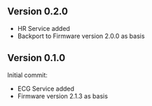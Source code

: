 ## Version 0.2.0

- HR Service added
- Backport to Firmware version 2.0.0 as basis

## Version 0.1.0

Initial commit:

- ECG Service added
- Firmware version 2.1.3 as basis
